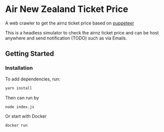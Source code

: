 # Air New Zealand Ticket Price

A web crawler to get the airnz ticket price based on [puppeteer](https://pptr.dev/)

This is a headless simulator to check the airnz ticket price and can be host anywhere and send notification (TODO) such as via Emails.

## Getting Started

### Installation

To add dependencies, run:

```bash
yarn install
```

Then can run by 
```bash
node index.js
```

Or start with Docker

```bash
docker run
```
